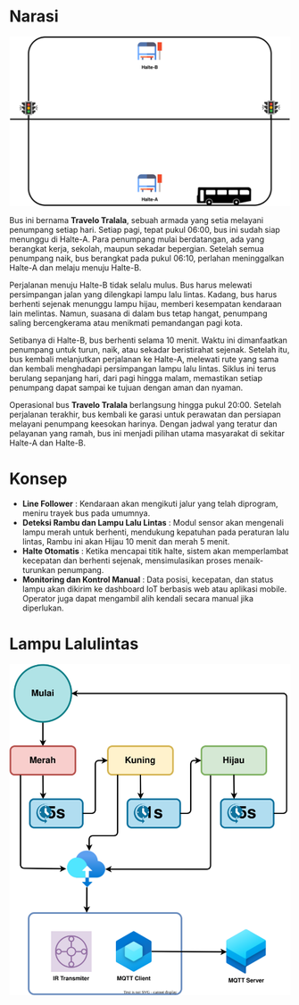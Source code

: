 # Narasi
![Line](./sketch.svg)

Bus ini bernama **Travelo Tralala**, sebuah armada yang setia melayani penumpang setiap hari. Setiap pagi, tepat pukul 06:00, bus ini sudah siap menunggu di Halte-A. Para penumpang mulai berdatangan, ada yang berangkat kerja, sekolah, maupun sekadar bepergian. Setelah semua penumpang naik, bus berangkat pada pukul 06:10, perlahan meninggalkan Halte-A dan melaju menuju Halte-B.

Perjalanan menuju Halte-B tidak selalu mulus. Bus harus melewati persimpangan jalan yang dilengkapi lampu lalu lintas. Kadang, bus harus berhenti sejenak menunggu lampu hijau, memberi kesempatan kendaraan lain melintas. Namun, suasana di dalam bus tetap hangat, penumpang saling bercengkerama atau menikmati pemandangan pagi kota.

Setibanya di Halte-B, bus berhenti selama 10 menit. Waktu ini dimanfaatkan penumpang untuk turun, naik, atau sekadar beristirahat sejenak. Setelah itu, bus kembali melanjutkan perjalanan ke Halte-A, melewati rute yang sama dan kembali menghadapi persimpangan lampu lalu lintas. Siklus ini terus berulang sepanjang hari, dari pagi hingga malam, memastikan setiap penumpang dapat sampai ke tujuan dengan aman dan nyaman.

Operasional bus **Travelo Tralala** berlangsung hingga pukul 20:00. Setelah perjalanan terakhir, bus kembali ke garasi untuk perawatan dan persiapan melayani penumpang keesokan harinya. Dengan jadwal yang teratur dan pelayanan yang ramah, bus ini menjadi pilihan utama masyarakat di sekitar Halte-A dan Halte-B.

# Konsep

* **Line Follower** : Kendaraan akan mengikuti jalur yang telah diprogram, meniru trayek bus pada umumnya.
* **Deteksi Rambu dan Lampu Lalu Lintas** : Modul sensor akan mengenali lampu merah untuk berhenti, mendukung kepatuhan pada peraturan lalu lintas, Rambu ini akan Hijau 10 menit dan merah 5 menit.
* **Halte Otomatis** : Ketika mencapai titik halte, sistem akan memperlambat kecepatan dan berhenti sejenak, mensimulasikan proses menaik-turunkan penumpang.
* **Monitoring dan Kontrol Manual** : Data posisi, kecepatan, dan status lampu akan dikirim ke dashboard IoT berbasis web atau aplikasi mobile. Operator juga dapat mengambil alih kendali secara manual jika diperlukan.

# Lampu Lalulintas
![Line](./lampu-3.svg)